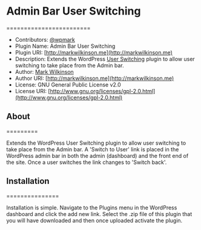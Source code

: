 # Admin Bar User Switching
========================

* Contributors: [@wpmark](http://twitter.com/wpmark)
* Plugin Name: Admin Bar User Switching
* Plugin URI: [http://markwilkinson.me](http://markwilkinson.me)
* Description: Extends the WordPress [User Switching](http://wordpress.org/extend/plugins/user-switching/) plugin to allow user switching to take place from the Admin bar.
* Author: [Mark Wilkinson](http://markwilkinson.me)
* Author URI: [http://markwilkinson.me](http://markwilkinson.me)
* License: GNU General Public License v2.0
* License URI: [http://www.gnu.org/licenses/gpl-2.0.html](http://www.gnu.org/licenses/gpl-2.0.html)

## About
=========

Extends the WordPress User Switching plugin to allow user switching to take place from the Admin bar. A 'Switch to User' link is placed in the WordPress admin bar in both the admin (dashboard) and the front end of the site. Once a user switches the link changes to 'Switch back'.

## Installation
===============

Installation is simple. Navigate to the Plugins menu in the WordPress dashboard and click the add new link. Select the .zip file of this plugin that you will have downloaded and then once uploaded activate the plugin.